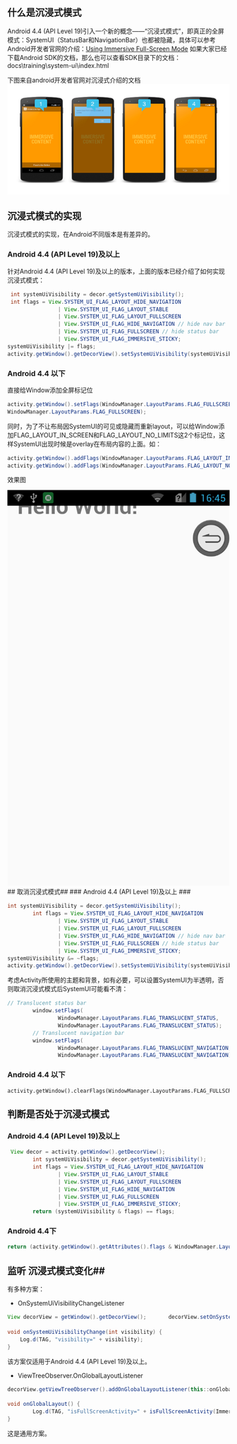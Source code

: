 ## 什么是沉浸式模式 ##
Android 4.4 (API Level 19)引入一个新的概念——“沉浸式模式”，即真正的全屏模式：SystemUI（StatusBar和NavigationBar）也都被隐藏，具体可以参考Android开发者官网的介绍：[Using Immersive Full-Screen Mode](https://developer.android.com/training/system-ui/immersive.html)
如果大家已经下载Android SDK的文档，那么也可以查看SDK目录下的文档：docs\training\system-ui\index.html

下图来自android开发者官网对沉浸式介绍的文档
<img src="https://github.com/baidusoso/LessonImmersive/blob/master/screenshot/sticky.png?raw=true"/>

## 沉浸式模式的实现 ##
沉浸式模式的实现，在Android不同版本是有差异的。
### Android 4.4 (API Level 19)及以上 ###
针对Android 4.4 (API Level 19)及以上的版本，上面的版本已经介绍了如何实现沉浸式模式：

``` java
 int systemUiVisibility = decor.getSystemUiVisibility();
 int flags = View.SYSTEM_UI_FLAG_LAYOUT_HIDE_NAVIGATION
                | View.SYSTEM_UI_FLAG_LAYOUT_STABLE
                | View.SYSTEM_UI_FLAG_LAYOUT_FULLSCREEN
                | View.SYSTEM_UI_FLAG_HIDE_NAVIGATION // hide nav bar
                | View.SYSTEM_UI_FLAG_FULLSCREEN // hide status bar
                | View.SYSTEM_UI_FLAG_IMMERSIVE_STICKY;
systemUiVisibility |= flags;
activity.getWindow().getDecorView().setSystemUiVisibility(systemUiVisibility);             
```
### Android 4.4 以下 ###
直接给Window添加全屏标记位

``` java
activity.getWindow().setFlags(WindowManager.LayoutParams.FLAG_FULLSCREEN,
WindowManager.LayoutParams.FLAG_FULLSCREEN);
```
同时，为了不让布局因SystemUI的可见或隐藏而重新layout，可以给Window添加FLAG_LAYOUT_IN_SCREEN和FLAG_LAYOUT_NO_LIMITS这2个标记位，这样SystemUI出现时候是overlay在布局内容的上面。如：

``` java
activity.getWindow().addFlags(WindowManager.LayoutParams.FLAG_LAYOUT_IN_SCREEN);    
activity.getWindow().addFlags(WindowManager.LayoutParams.FLAG_LAYOUT_NO_LIMITS);
```
效果图

<img src="https://github.com/baidusoso/LessonImmersive/blob/master/screenshot/overlay.png?raw=true"/>
## 取消沉浸式模式##
###  Android 4.4 (API Level 19)及以上 ###

```java
int systemUiVisibility = decor.getSystemUiVisibility();
        int flags = View.SYSTEM_UI_FLAG_LAYOUT_HIDE_NAVIGATION
                | View.SYSTEM_UI_FLAG_LAYOUT_STABLE
                | View.SYSTEM_UI_FLAG_LAYOUT_FULLSCREEN
                | View.SYSTEM_UI_FLAG_HIDE_NAVIGATION // hide nav bar
                | View.SYSTEM_UI_FLAG_FULLSCREEN // hide status bar
                | View.SYSTEM_UI_FLAG_IMMERSIVE_STICKY;
systemUiVisibility &= ~flags;
activity.getWindow().getDecorView().setSystemUiVisibility(systemUiVisibility);             
```
考虑Activity所使用的主题和背景，如有必要，可以设置SystemUI为半透明，否则取消沉浸式模式后SystemUI可能看不清：

```java
// Translucent status bar
        window.setFlags(
                WindowManager.LayoutParams.FLAG_TRANSLUCENT_STATUS,
                WindowManager.LayoutParams.FLAG_TRANSLUCENT_STATUS);
        // Translucent navigation bar
        window.setFlags(
                WindowManager.LayoutParams.FLAG_TRANSLUCENT_NAVIGATION,
                WindowManager.LayoutParams.FLAG_TRANSLUCENT_NAVIGATION);
```

### Android 4.4 以下 ###

```
activity.getWindow().clearFlags(WindowManager.LayoutParams.FLAG_FULLSCREEN);
```
## 判断是否处于沉浸式模式 ##
###  Android 4.4 (API Level 19)及以上 ###

```java
 View decor = activity.getWindow().getDecorView();
        int systemUiVisibility = decor.getSystemUiVisibility();
        int flags = View.SYSTEM_UI_FLAG_LAYOUT_HIDE_NAVIGATION
                | View.SYSTEM_UI_FLAG_LAYOUT_STABLE
                | View.SYSTEM_UI_FLAG_LAYOUT_FULLSCREEN
                | View.SYSTEM_UI_FLAG_HIDE_NAVIGATION
                | View.SYSTEM_UI_FLAG_FULLSCREEN
                | View.SYSTEM_UI_FLAG_IMMERSIVE_STICKY;
        return (systemUiVisibility & flags) == flags;
```
###  Android 4.4下 ###

``` java
return (activity.getWindow().getAttributes().flags & WindowManager.LayoutParams.FLAG_FULLSCREEN) > 0;
```
## 监听 沉浸式模式变化##

有多种方案：

 - OnSystemUiVisibilityChangeListener

```java
View decorView = getWindow().getDecorView();       decorView.setOnSystemUiVisibilityChangeListener(this::onSystemUiVisibilityChange);

void onSystemUiVisibilityChange(int visibility) {
	Log.d(TAG, "visibility=" + visibility);
}
```
该方案仅适用于Android 4.4 (API Level 19)及以上。

 - ViewTreeObserver.OnGlobalLayoutListener
 

```java
decorView.getViewTreeObserver().addOnGlobalLayoutListener(this::onGlobalLayout);

void onGlobalLayout() {
		Log.d(TAG, "isFullScreenActivity=" + isFullScreenActivity(ImmersiveModeActivity.this));
}
```
这是通用方案。
